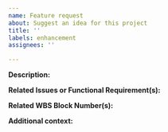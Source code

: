 ```yaml
---
name: Feature request
about: Suggest an idea for this project
title: ''
labels: enhancement
assignees: ''

---
```


[//]: # (These are comments and are used for reference and will not show up in the issue)

**Description:**

[//]: # (A clear and concise description of what you want to happen.)


**Related Issues or Functional Requirement(s):**

[//]: # (Ex. #<issue id>. Moreover, please add the appropriate FR label.)


**Related WBS Block Number(s):**

[//]: # (Ex. [1.1], [1.2], etc.)


**Additional context:**

[//]: # (Add any other context or screenshots about the feature request here.)
